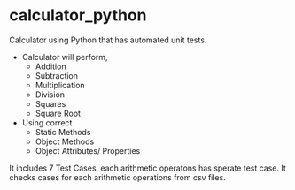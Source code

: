# calculator_python

Calculator using Python that has automated unit tests.
* Calculator will perform,
  * Addition
  * Subtraction
  * Multiplication
  * Division
  * Squares
  * Square Root
* Using correct
  * Static Methods
  * Object Methods
  * Object Attributes/ Properties

It includes 7 Test Cases, each arithmetic operatons has sperate test case.
It checks cases for each arithmetic operations from csv files. 
